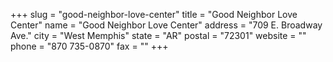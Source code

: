 +++
slug = "good-neighbor-love-center"
title = "Good Neighbor Love Center"
name = "Good Neighbor Love Center"
address = "709 E. Broadway Ave."
city = "West Memphis"
state = "AR"
postal = "72301"
website = ""
phone = "870 735-0870"
fax = ""
+++
